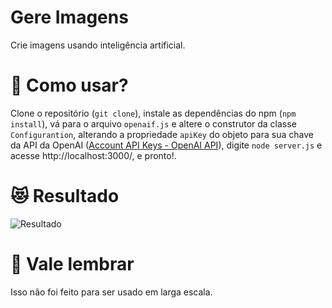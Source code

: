 # Gere Imagens
Crie imagens usando inteligência artificial.
# 🤔 Como usar?
Clone o repositório (`git clone`), instale as dependências do npm (`npm install`), vá para o arquivo `openaif.js` e altere o construtor da classe `Configurantion`, alterando a propriedade `apiKey` do objeto para sua chave da API da OpenAI ([Account API Keys - OpenAI API](https://platform.openai.com/account/api-keys)), digite `node server.js` e acesse http://localhost:3000/, e pronto!.
# 😻 Resultado
![Resultado](https://media.discordapp.net/attachments/722887140723392625/1076701745452953720/image.png?width=1193&height=671)
# 🚨 Vale lembrar
Isso não foi feito para ser usado em larga escala.